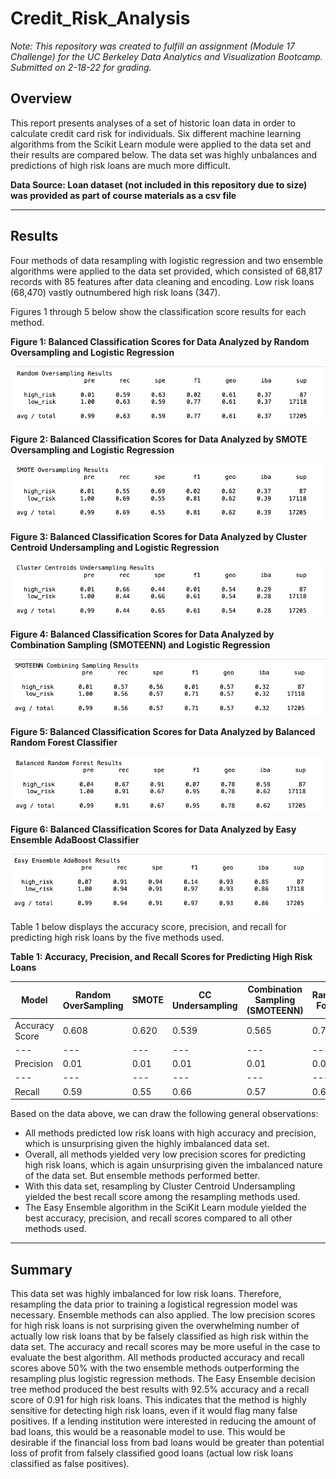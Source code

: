 # Credit_Risk_Analysis

*Note: This repository was created to fulfill an assignment (Module 17 Challenge) for the UC Berkeley Data Analytics and Visualization Bootcamp. Submitted on 2-18-22 for grading.*


## Overview
This report presents analyses of a set of historic loan data in order to calculate credit card risk for individuals. Six different machine learning algorithms from the Scikit Learn module were applied to the data set and their results are compared below. The data set was highly unbalances and predictions of high risk loans are much more difficult.

**Data Source: Loan dataset (not included in this repository due to size) was provided as part of course materials as a csv file**

---

## Results

Four methods of data resampling with logistic regression and two ensemble algorithms were applied to the data set provided, which consisted of 68,817 records with 85 features after data cleaning and encoding. Low risk loans (68,470) vastly outnumbered high risk loans (347). 

Figures 1 through 5 below show the classification score results for each method.

**Figure 1: Balanced Classification Scores for Data Analyzed by Random Oversampling and Logistic Regression**

![ROS.png](/Images/ROS.png)


**Figure 2: Balanced Classification Scores for Data Analyzed by SMOTE Oversampling and Logistic Regression**

![SMOTE.png](/Images/SMOTE.png)


**Figure 3: Balanced Classification Scores for Data Analyzed by Cluster Centroid Undersampling and Logistic Regression**

![CC.png](/Images/CC.png)


**Figure 4: Balanced Classification Scores for Data Analyzed by Combination Sampling (SMOTEENN) and Logistic Regression**

![smoteenn.png](/Images/smoteenn.png)


**Figure 5: Balanced Classification Scores for Data Analyzed by Balanced Random Forest Classifier**

![BRF.png](/Images/BRF.png)


**Figure 6: Balanced Classification Scores for Data Analyzed by Easy Ensemble AdaBoost Classifier**

![EE.png](/Images/EE.png)



Table 1 below displays the accuracy score, precision, and recall for predicting high risk loans by the five methods used.

**Table 1: Accuracy, Precision, and Recall Scores for Predicting High Risk Loans**

| Model | Random OverSampling | SMOTE | CC Undersampling | Combination Sampling (SMOTEENN) | Random Forest | Easy Ensemble |
|---|---|---|---|---|---|---|
|Accuracy Score|0.608|0.620|0.539|0.565|0.788|0.925|
|---|---|---|---|---|---|---|
|Precision|0.01|0.01|0.01|0.01|0.04|0.07|
|---|---|---|---|---|---|---|
|Recall|0.59|0.55|0.66|0.57|0.67|0.91|


Based on the data above, we can draw the following general observations:
- All methods predicted low risk loans with high accuracy and precision, which is unsurprising given the highly imbalanced data set.
- Overall, all methods yielded very low precision scores for predicting high risk loans, which is again unsurprising given the imbalanced nature of the data set. But ensemble methods performed better.
- With this data set, resampling by Cluster Centroid Undersampling yielded the best recall score among the resampling methods used.
- The Easy Ensemble algorithm in the SciKit Learn module yielded the best accuracy, precision, and recall scores compared to all other methods used.



___


## Summary

This data set was highly imbalanced for low risk loans. Therefore, resampling the data prior to training a logistical regression model was necessary. Ensemble methods can also applied. The low precision scores for high risk loans is not surprising given the overwhelming number of actually low risk loans that by be falsely classified as high risk within the data set. The accuracy and recall scores may be more useful in the case to evaluate the best algorithm. All methods producted accuracy and recall scores above 50% with the two ensemble methods outperforming the resampling plus logistic regression methods. The Easy Ensemble decision tree method produced the best results with 92.5% accuracy and a recall score of 0.91 for high risk loans. This indicates that the method is highly sensitive for detecting high risk loans, even if it would flag many false positives. If a lending institution were interested in reducing the amount of bad loans, this would be a reasonable model to use. This would be desirable if the financial loss from bad loans would be greater than potential loss of profit from falsely classified good loans (actual low risk loans classified as false positives).




